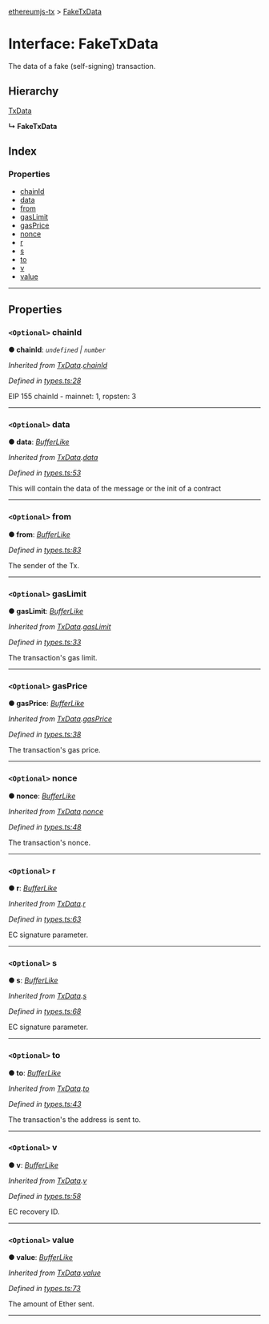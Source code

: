 [ethereumjs-tx](../README.md) > [FakeTxData](../interfaces/faketxdata.md)

# Interface: FakeTxData

The data of a fake (self-signing) transaction.

## Hierarchy

 [TxData](txdata.md)

**↳ FakeTxData**

## Index

### Properties

* [chainId](faketxdata.md#chainid)
* [data](faketxdata.md#data)
* [from](faketxdata.md#from)
* [gasLimit](faketxdata.md#gaslimit)
* [gasPrice](faketxdata.md#gasprice)
* [nonce](faketxdata.md#nonce)
* [r](faketxdata.md#r)
* [s](faketxdata.md#s)
* [to](faketxdata.md#to)
* [v](faketxdata.md#v)
* [value](faketxdata.md#value)

---

## Properties

<a id="chainid"></a>

### `<Optional>` chainId

**● chainId**: *`undefined` \| `number`*

*Inherited from [TxData](txdata.md).[chainId](txdata.md#chainid)*

*Defined in [types.ts:28](https://github.com/ethereumjs/ethereumjs-tx/blob/eece5af/src/types.ts#L28)*

EIP 155 chainId - mainnet: 1, ropsten: 3

___
<a id="data"></a>

### `<Optional>` data

**● data**: *[BufferLike](../#bufferlike)*

*Inherited from [TxData](txdata.md).[data](txdata.md#data)*

*Defined in [types.ts:53](https://github.com/ethereumjs/ethereumjs-tx/blob/eece5af/src/types.ts#L53)*

This will contain the data of the message or the init of a contract

___
<a id="from"></a>

### `<Optional>` from

**● from**: *[BufferLike](../#bufferlike)*

*Defined in [types.ts:83](https://github.com/ethereumjs/ethereumjs-tx/blob/eece5af/src/types.ts#L83)*

The sender of the Tx.

___
<a id="gaslimit"></a>

### `<Optional>` gasLimit

**● gasLimit**: *[BufferLike](../#bufferlike)*

*Inherited from [TxData](txdata.md).[gasLimit](txdata.md#gaslimit)*

*Defined in [types.ts:33](https://github.com/ethereumjs/ethereumjs-tx/blob/eece5af/src/types.ts#L33)*

The transaction's gas limit.

___
<a id="gasprice"></a>

### `<Optional>` gasPrice

**● gasPrice**: *[BufferLike](../#bufferlike)*

*Inherited from [TxData](txdata.md).[gasPrice](txdata.md#gasprice)*

*Defined in [types.ts:38](https://github.com/ethereumjs/ethereumjs-tx/blob/eece5af/src/types.ts#L38)*

The transaction's gas price.

___
<a id="nonce"></a>

### `<Optional>` nonce

**● nonce**: *[BufferLike](../#bufferlike)*

*Inherited from [TxData](txdata.md).[nonce](txdata.md#nonce)*

*Defined in [types.ts:48](https://github.com/ethereumjs/ethereumjs-tx/blob/eece5af/src/types.ts#L48)*

The transaction's nonce.

___
<a id="r"></a>

### `<Optional>` r

**● r**: *[BufferLike](../#bufferlike)*

*Inherited from [TxData](txdata.md).[r](txdata.md#r)*

*Defined in [types.ts:63](https://github.com/ethereumjs/ethereumjs-tx/blob/eece5af/src/types.ts#L63)*

EC signature parameter.

___
<a id="s"></a>

### `<Optional>` s

**● s**: *[BufferLike](../#bufferlike)*

*Inherited from [TxData](txdata.md).[s](txdata.md#s)*

*Defined in [types.ts:68](https://github.com/ethereumjs/ethereumjs-tx/blob/eece5af/src/types.ts#L68)*

EC signature parameter.

___
<a id="to"></a>

### `<Optional>` to

**● to**: *[BufferLike](../#bufferlike)*

*Inherited from [TxData](txdata.md).[to](txdata.md#to)*

*Defined in [types.ts:43](https://github.com/ethereumjs/ethereumjs-tx/blob/eece5af/src/types.ts#L43)*

The transaction's the address is sent to.

___
<a id="v"></a>

### `<Optional>` v

**● v**: *[BufferLike](../#bufferlike)*

*Inherited from [TxData](txdata.md).[v](txdata.md#v)*

*Defined in [types.ts:58](https://github.com/ethereumjs/ethereumjs-tx/blob/eece5af/src/types.ts#L58)*

EC recovery ID.

___
<a id="value"></a>

### `<Optional>` value

**● value**: *[BufferLike](../#bufferlike)*

*Inherited from [TxData](txdata.md).[value](txdata.md#value)*

*Defined in [types.ts:73](https://github.com/ethereumjs/ethereumjs-tx/blob/eece5af/src/types.ts#L73)*

The amount of Ether sent.

___

